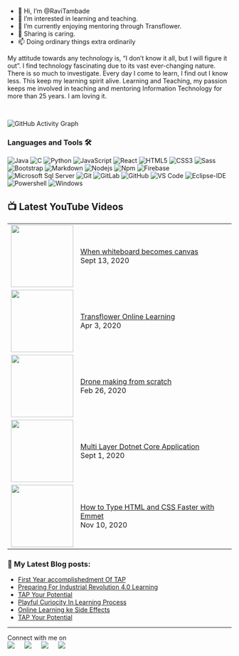 - 👋 Hi, I’m @RaviTambade
- 👀 I’m interested in learning and teaching.
- 🌱 I’m currently enjoying mentoring through Transflower.
- 💞️ Sharing is caring.
- 📫 Doing ordinary things extra ordinarily

My attitude towards any technology is, “I don’t know it all, but I will figure it out”. I find technology fascinating due to its vast ever-changing nature. 
There is so much to investigate. Every day I come to learn, I find out I know less. This keep my learning spirit alive.
Learning and Teaching, my passion keeps me involved in teaching and mentoring Information Technology for more than 25 years. I am loving it.

 
</div>

<br>
<p align="centre">
 
![GitHub Activity Graph](https://activity-graph.herokuapp.com/graph?username=ravitambade&bg_color=000000&color=4fff67&line=4fff67&point=ffffff&area=true&hide_border=true)  </p>

### Languages and Tools 🛠 

![Java](http://img.shields.io/badge/-Java-5B4638?style=flat-square&logo=java&logoColor=ffffff)
![C](http://img.shields.io/badge/-C-A8B9CC?style=flat-square&logo=c&logoColor=ffffff)
![Python](http://img.shields.io/badge/-Python-3776AB?style=flat-square&logo=python&logoColor=ffffff)
![JavaScript](https://img.shields.io/badge/-JavaScript-%23F7DF1C?style=flat-square&logo=javascript&logoColor=000000&labelColor=%23F7DF1C&color=%23FFCE5A)
![React](https://img.shields.io/badge/-React-61DAFB?style=flat-square&logo=react&logoColor=ffffff)
![HTML5](https://img.shields.io/badge/-HTML5-%23E44D27?style=flat-square&logo=html5&logoColor=ffffff)
![CSS3](https://img.shields.io/badge/-CSS3-%231572B6?style=flat-square&logo=css3)
![Sass](https://img.shields.io/badge/-Sass-%23CC6699?style=flat-square&logo=sass&logoColor=ffffff)
![Bootstrap](https://img.shields.io/badge/-Bootstrap-563D7C?style=flat-square&logo=Bootstrap)
![Markdown](https://img.shields.io/badge/-Markdown-000000?style=flat-square&logo=markdown)
![Nodejs](https://img.shields.io/badge/-Nodejs-339933?style=flat-square&logo=Node.js&logoColor=ffffff)
![Npm](https://img.shields.io/badge/-npm-CB3837?style=flat-square&logo=npm)
![Firebase](https://img.shields.io/badge/-Firebase-FFCA28?style=flat-square&logo=firebase&logoColor=ffffff)
![Microsoft Sql Server](https://img.shields.io/badge/-Sql%20Server-CC2927?style=flat-square&logo=microsoft-sql-server&logoColor=ffffff)
![Git](https://img.shields.io/badge/-Git-%23F05032?style=flat-square&logo=git&logoColor=%23ffffff)
![GitLab](https://img.shields.io/badge/-GitLab-FCA121?style=flat-square&logo=gitlab)
![GitHub](https://img.shields.io/badge/-GitHub-181717?style=flat-square&logo=github)
![VS Code](http://img.shields.io/badge/-VS%20Code-007ACC?style=flat-square&logo=visual-studio-code&logoColor=ffffff)
![Eclipse-IDE](http://img.shields.io/badge/-Eclipse-2C2255?style=flat-square&logo=eclipse&logoColor=ffffff)
![Powershell](http://img.shields.io/badge/-Powershell-5391FE?style=flat-square&logo=powershell&logoColor=ffffff)
![Windows](http://img.shields.io/badge/-Windows-0078D6?style=flat-square&logo=windows&logoColor=ffffff)

## 📺 Latest YouTube Videos

<table>
  <tbody>
<!-- YOUTUBE:START --><tr><td><a href="https://www.youtube.com/watch?v=JdJ2VBbYYTQ"><img width="140px" src="https://i.ytimg.com/vi/JdJ2VBbYYTQ/mqdefault.jpg"></a></td>
<td><a href="https://youtu.be/9yC-TANFgUM">When whiteboard becomes canvas</a><br/>Sept 13, 2020</td></tr>
<tr><td><a href="https://youtu.be/aGR2RltUgtU"><img width="140px" src="https://youtu.be/aGR2RltUgtU"></a></td>
<td><a href="https://youtu.be/EjX83j7Xp3o">Transflower Online Learning</a><br/>Apr 3, 2020</td></tr>
<tr><td><a href="https://www.youtube.com/watch?v=BVX7kZ4GM-g"><img width="140px" src="https://i.ytimg.com/vi/BVX7kZ4GM-g/mqdefault.jpg"></a></td>
<td><a href="https://youtu.be/QlPSVqy72Sc">Drone making from scratch</a><br/>Feb 26, 2020</td></tr>
<tr><td><a href="https://www.youtube.com/watch?v=gU7b5Vgnalw"><img width="140px" src="https://i.ytimg.com/vi/gU7b5Vgnalw/mqdefault.jpg"></a></td>
<td><a href="https://youtu.be/S3LpaUALGXE">Multi Layer Dotnet Core Application </a><br/>Sept 1, 2020</td></tr>
<tr><td><a href="https://www.youtube.com/watch?v=5ecM9n7A_pY"><img width="140px" src="https://i.ytimg.com/vi/5ecM9n7A_pY/mqdefault.jpg"></a></td>
<td><a href="https://www.youtube.com/watch?v=5ecM9n7A_pY">How to Type HTML and CSS Faster with Emmet</a><br/>Nov 10, 2020</td></tr>
<!-- YOUTUBE:END -->
</tbody>
  </table>

### 📕 My Latest Blog posts:
<!-- BLOG-POST-LIST:START -->
- [First Year accomplishedment Of TAP](https://ravitambade.wordpress.com/2022/04/02/first-year-accomplishment-of-transflower-learning-program-tap-on-gudhi-padwa-at-transflower/)
- [Preparing For Industrial Revolution 4.0 Learning](https://ravitambade.wordpress.com/2021/04/08/preparing-for-industrial-revolution-4-0-learning/)
- [TAP Your Potential](https://ravitambade.wordpress.com/2021/04/04/tap-your-potential-2/)
- [Playful Curiocity In Learning Process](https://ravitambade.wordpress.com/2021/03/05/playful-curiosity-in-learning-process/)
- [Online Learning ke Side Effects](https://ravitambade.wordpress.com/2020/09/26/online-learning-ke-side-effects/)
- [TAP Your Potential](https://ravitambade.wordpress.com/2020/09/05/tap-your-potential/)
<!-- BLOG-POST-LIST:END -->
---

<p>Connect with me on
<br>	
<a target="_blank" href="https://www.linkedin.com/in/ravitambade/"><img src="https://img.shields.io/badge/-LinkedIn-0077B5?style=for-the-badge&logo=Linkedin&logoColor=white"></img></a>
&emsp;
<a target="_blank" href="mailto:ravi.tambade@transflower.in"
><img src="https://img.shields.io/badge/-Gmail-D14836?style=for-the-badge&logo=Gmail&logoColor=white"></img></a>
&emsp;
<a target="_blank" href="https://twitter.com/ravitambade"><img src="https://img.shields.io/badge/-Twitter-1DA1F2?style=for-the-badge&logo=Twitter&logoColor=white"></img></a>
&emsp;
<a target="_blank" href="https://www.facebook.com/ravivtambade"><img src="https://img.shields.io/badge/Facebook-12100E?style=for-the-badge&logo=facebook&logoColor=white"></img></a>
